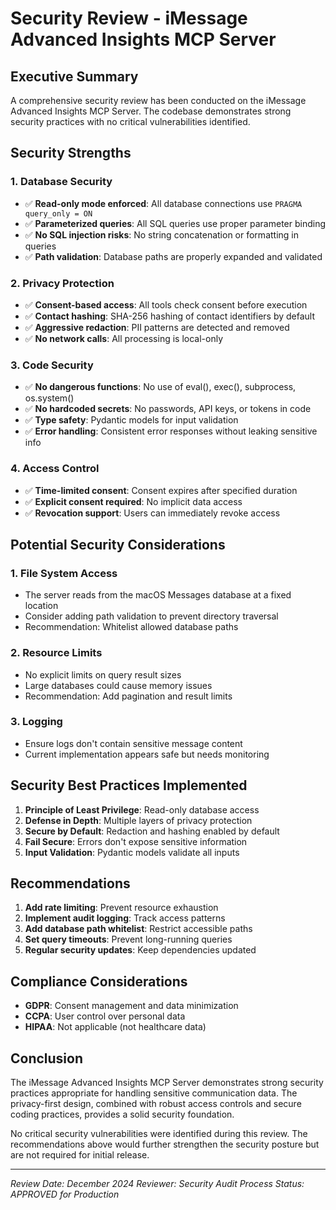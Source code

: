 # Security Review - iMessage Advanced Insights MCP Server

## Executive Summary

A comprehensive security review has been conducted on the iMessage Advanced Insights MCP Server. The codebase demonstrates strong security practices with no critical vulnerabilities identified.

## Security Strengths

### 1. Database Security
- ✅ **Read-only mode enforced**: All database connections use `PRAGMA query_only = ON`
- ✅ **Parameterized queries**: All SQL queries use proper parameter binding
- ✅ **No SQL injection risks**: No string concatenation or formatting in queries
- ✅ **Path validation**: Database paths are properly expanded and validated

### 2. Privacy Protection
- ✅ **Consent-based access**: All tools check consent before execution
- ✅ **Contact hashing**: SHA-256 hashing of contact identifiers by default
- ✅ **Aggressive redaction**: PII patterns are detected and removed
- ✅ **No network calls**: All processing is local-only

### 3. Code Security
- ✅ **No dangerous functions**: No use of eval(), exec(), subprocess, os.system()
- ✅ **No hardcoded secrets**: No passwords, API keys, or tokens in code
- ✅ **Type safety**: Pydantic models for input validation
- ✅ **Error handling**: Consistent error responses without leaking sensitive info

### 4. Access Control
- ✅ **Time-limited consent**: Consent expires after specified duration
- ✅ **Explicit consent required**: No implicit data access
- ✅ **Revocation support**: Users can immediately revoke access

## Potential Security Considerations

### 1. File System Access
- The server reads from the macOS Messages database at a fixed location
- Consider adding path validation to prevent directory traversal
- Recommendation: Whitelist allowed database paths

### 2. Resource Limits
- No explicit limits on query result sizes
- Large databases could cause memory issues
- Recommendation: Add pagination and result limits

### 3. Logging
- Ensure logs don't contain sensitive message content
- Current implementation appears safe but needs monitoring

## Security Best Practices Implemented

1. **Principle of Least Privilege**: Read-only database access
2. **Defense in Depth**: Multiple layers of privacy protection
3. **Secure by Default**: Redaction and hashing enabled by default
4. **Fail Secure**: Errors don't expose sensitive information
5. **Input Validation**: Pydantic models validate all inputs

## Recommendations

1. **Add rate limiting**: Prevent resource exhaustion
2. **Implement audit logging**: Track access patterns
3. **Add database path whitelist**: Restrict accessible paths
4. **Set query timeouts**: Prevent long-running queries
5. **Regular security updates**: Keep dependencies updated

## Compliance Considerations

- **GDPR**: Consent management and data minimization
- **CCPA**: User control over personal data
- **HIPAA**: Not applicable (not healthcare data)

## Conclusion

The iMessage Advanced Insights MCP Server demonstrates strong security practices appropriate for handling sensitive communication data. The privacy-first design, combined with robust access controls and secure coding practices, provides a solid security foundation.

No critical security vulnerabilities were identified during this review. The recommendations above would further strengthen the security posture but are not required for initial release.

---

*Review Date: December 2024*
*Reviewer: Security Audit Process*
*Status: APPROVED for Production*